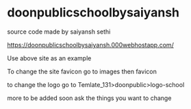 # doonpublicschoolbysaiyansh
 source code made by saiyansh sethi

https://doonpublicschoolbysaiyansh.000webhostapp.com/

Use above site as an example 

To change the site favicon go to 
images then favicon

to change the logo go to 
Temlate_131>doonpublic>logo-school

more to be added soon 
ask the things you want to change
